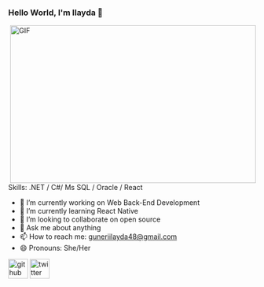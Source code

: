 ### Hello World, I'm Ilayda 👋

<img align="right" alt="GIF" src="https://github.com/arsentieva/arsentieva/blob/main/code.gif?raw=true" width="500" height="320" />

Skills: .NET / C#/ Ms SQL / Oracle / React

- 🔭 I’m currently working on Web Back-End Development 
- 🌱 I’m currently learning React Native 
- 👯 I’m looking to collaborate on open source 
- 💬 Ask me about anything 
- 📫 How to reach me: guneriilayda48@gmail.com 
- 😄 Pronouns: She/Her 


[<img src='https://cdn.jsdelivr.net/npm/simple-icons@3.0.1/icons/github.svg' alt='github' height='40'>](https://github.com/https://github.com/IlaydaaGUNERI) [<img src='https://cdn.jsdelivr.net/npm/simple-icons@3.0.1/icons/twitter.svg' alt='twitter' height='40'>](https://twitter.com/guneri_ilayda)  



